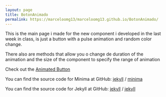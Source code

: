 ```yaml
---
layout: page
title: BotonAnimado
permalink: https://marceloomg13/marceloomg13.github.io/BotonAnimado/
---
```


This is the main page i made for the new component i developed in the last week in class, is just a button with a pulse animation and random color change.

There also are methods that allow you o change de duration of the animation and the size of the component to specify the range of animation

Check out the [Animated Button][Animated-Button] 

You can find the source code for Minima at GitHub:
[jekyll][jekyll-organization] /
[minima](https://github.com/jekyll/minima)

You can find the source code for Jekyll at GitHub:
[jekyll][jekyll-organization] /
[jekyll](https://github.com/jekyll/jekyll)


[jekyll-organization]: https://github.com/jekyll
[Animated-Button]: https://github.com/marceloomg13/BotonAnimado